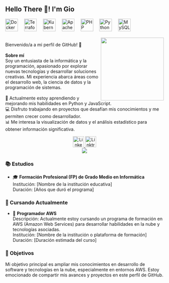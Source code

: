 <h2 align="left">Hello There 👋! I'm Gio</h2>

<div align="left">
  <img src="https://cdn.jsdelivr.net/gh/devicons/devicon/icons/docker/docker-original.svg" height="40" alt="Docker logo" />
  <img width="12" />
  <img src="https://cdn.jsdelivr.net/gh/devicons/devicon/icons/terraform/terraform-original.svg" height="40" alt="Terraform logo" />
  <img width="12" />
  <img src="https://cdn.jsdelivr.net/gh/devicons/devicon/icons/kubernetes/kubernetes-plain.svg" height="40" alt="Kubernetes logo" />
  <img width="12" />
  <img src="https://cdn.jsdelivr.net/gh/devicons/devicon/icons/apache/apache-original.svg" height="40" alt="Apache logo" />
  <img width="12" />
  <img src="https://cdn.jsdelivr.net/gh/devicons/devicon/icons/php/php-original.svg" height="40" alt="PHP logo" />
  <img width="12" />
  <img src="https://cdn.jsdelivr.net/gh/devicons/devicon/icons/python/python-original.svg" height="40" alt="Python logo" />
  <img width="12" />
  <img src="https://cdn.jsdelivr.net/gh/devicons/devicon/icons/mysql/mysql-original.svg" height="40" alt="MySQL logo" />
</div>

<br clear="both">

<img align="right" height="200" src="https://media.giphy.com/media/KpACNEh8jXK2Q/giphy.gif"  />

<p align="left">
  Bienvenido/a a mi perfil de GitHub! 👋<br><br>
  <strong>Sobre mí</strong><br>
  Soy un entusiasta de la informática y la programación, apasionado por explorar nuevas tecnologías y desarrollar soluciones creativas. 
  Mi experiencia abarca áreas como el desarrollo web, la ciencia de datos y la programación de sistemas.<br><br>
  🌱 Actualmente estoy aprendiendo y mejorando mis habilidades en Python y JavaScript.<br>
  💻 Disfruto trabajando en proyectos que desafían mis conocimientos y me permiten crecer como desarrollador.<br>
  📊 Me interesa la visualización de datos y el análisis estadístico para obtener información significativa.
</p>

<div align="center">
  <a href="https://www.linkedin.com/in/tuperfil" target="_blank">
    <img src="https://img.shields.io/static/v1?message=LinkedIn&logo=linkedin&label=&color=0077B5&logoColor=white&labelColor=&style=for-the-badge" height="35" alt="LinkedIn logo" />
  </a>
  <a href="https://linktr.ee/tuperfil" target="_blank">
    <img src="https://img.shields.io/static/v1?message=Linktree&logo=linktree&label=&color=1de9b6&logoColor=white&labelColor=&style=for-the-badge" height="35" alt="Linktree logo" />
  </a>
</div>

<div align="center">
  <img src="https://profile-counter.glitch.me/jpiedramacas/count.svg?"  />
</div>

<h3 align="left">📚 Estudios</h3>
<ul>
  <li>🎓 <strong>Formación Profesional (FP) de Grado Medio en Informática</strong><br>
    Institución: [Nombre de la institución educativa]<br>
    Duración: [Años que duró el programa]
  </li>
</ul>

<h3 align="left">📘 Cursando Actualmente</h3>
<ul>
  <li>🌱 <strong>Programador AWS</strong><br>
    Descripción: Actualmente estoy cursando un programa de formación en AWS (Amazon Web Services) para desarrollar habilidades en la nube y tecnologías asociadas.<br>
    Institución: [Nombre de la institución o plataforma de formación]<br>
    Duración: [Duración estimada del curso]
  </li>
</ul>

<h3 align="left">🎯 Objetivos</h3>
<p>Mi objetivo principal es ampliar mis conocimientos en desarrollo de software y tecnologías en la nube, especialmente en entornos AWS. Estoy emocionado de compartir mis avances y proyectos en este perfil de GitHub.</p>
